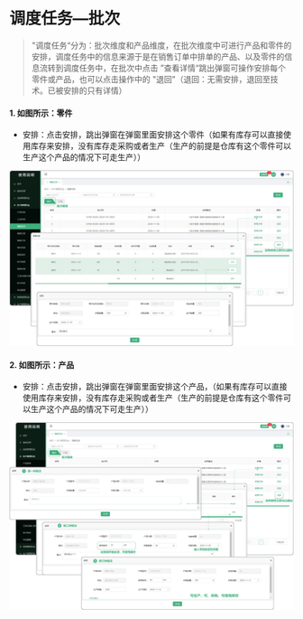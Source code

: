 # 调度任务—批次

> "调度任务“分为：批次维度和产品维度，在批次维度中可进行产品和零件的安排，调度任务中的信息来源于是在销售订单中排单的产品、以及零件的信息流转到调度任务中，在批次中点击 ”查看详情“跳出弹窗可操作安排每个零件或产品，也可以点击操作中的 "退回"（退回：无需安排，退回至技术。已被安排的只有详情）

#### 1. 如图所示：零件
* 安排：点击安排，跳出弹窗在弹窗里面安排这个零件（如果有库存可以直接使用库存来安排，没有库存走采购或者生产（生产的前提是仓库有这个零件可以生产这个产品的情况下可走生产））

![如图所示](../../file/dwrw-pc1.png)

#### 2. 如图所示：产品
* 安排：点击安排，跳出弹窗在弹窗里面安排这个产品，（如果有库存可以直接使用库存来安排，没有库存走采购或者生产（生产的前提是仓库有这个零件可以生产这个产品的情况下可走生产））

![如图所示](../../file/dwrw-pc2.png) 